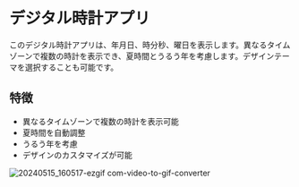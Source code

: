 # デジタル時計アプリ

このデジタル時計アプリは、年月日、時分秒、曜日を表示します。異なるタイムゾーンで複数の時計を表示でき、夏時間とうるう年を考慮します。デザインテーマを選択することも可能です。

## 特徴

- 異なるタイムゾーンで複数の時計を表示可能
- 夏時間を自動調整
- うるう年を考慮
- デザインのカスタマイズが可能
  
![20240515_160517-ezgif com-video-to-gif-converter](https://github.com/Fuhii/alpha/assets/147135399/8897662c-c45b-4421-98bb-8d05aec0811b)

  


